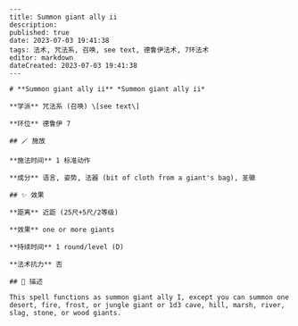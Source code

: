 
    ---
    title: Summon giant ally ii
    description: 
    published: true
    date: 2023-07-03 19:41:38
    tags: 法术, 咒法系, 召唤, see text, 德鲁伊法术, 7环法术
    editor: markdown
    dateCreated: 2023-07-03 19:41:38
    ---

    # **Summon giant ally ii** *Summon giant ally ii*

    **学派** 咒法系 (召唤) \[see text\] 

    **环位** 德鲁伊 7

    ## 🪄 施放

    **施法时间** 1 标准动作

    **成分** 语言, 姿势, 法器 (bit of cloth from a giant's bag), 圣徽

    ## ✨ 效果  

    **距离** 近距 (25尺+5尺/2等级) 

    **效果** one or more giants 

    **持续时间** 1 round/level (D) 

    **法术抗力** 否

    ## 📖 描述

    This spell functions as summon giant ally I, except you can summon one desert, fire, frost, or jungle giant or 1d3 cave, hill, marsh, river, slag, stone, or wood giants.
    